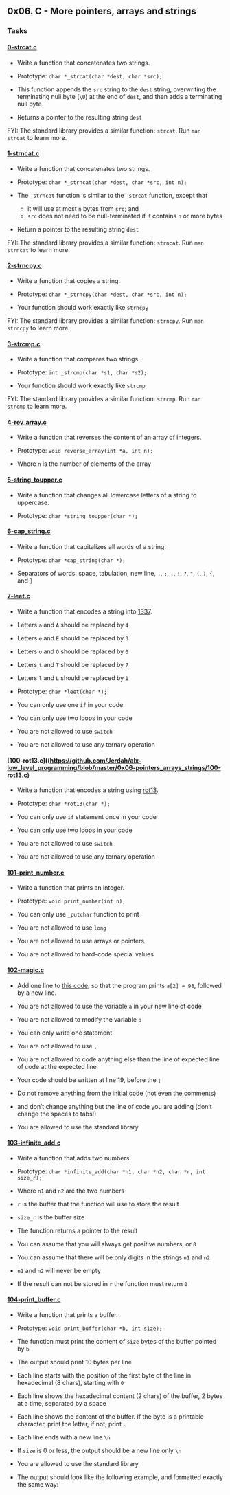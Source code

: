 ## 0x06. C - More pointers, arrays and strings

### Tasks

#### [0-strcat.c](https://github.com/Jerdah/alx-low_level_programming/blob/master/0x06-pointers_arrays_strings/0-strcat.c)

- Write a function that concatenates two strings.

- Prototype: `char *_strcat(char *dest, char *src);`
- This function appends the `src` string to the `dest` string, overwriting the terminating null byte (`\0`) at the end of `dest`, and then adds a terminating null byte
- Returns a pointer to the resulting string `dest`

FYI: The standard library provides a similar function: `strcat`. Run `man strcat` to learn more.

#### [1-strncat.c](https://github.com/Jerdah/alx-low_level_programming/blob/master/0x06-pointers_arrays_strings/1-strncat.c)

- Write a function that concatenates two strings.

- Prototype: `char *_strncat(char *dest, char *src, int n);`
- The `_strncat` function is similar to the `_strcat` function, except that
    - it will use at most `n` bytes from `src`; and
    - `src` does not need to be null-terminated if it contains `n` or more bytes
- Return a pointer to the resulting string `dest`

FYI: The standard library provides a similar function: `strncat`. Run `man strncat` to learn more.

#### [2-strncpy.c](https://github.com/Jerdah/alx-low_level_programming/blob/master/0x06-pointers_arrays_strings/2-strncpy.c)

- Write a function that copies a string.

- Prototype: `char *_strncpy(char *dest, char *src, int n);`  
    
- Your function should work exactly like `strncpy`

FYI: The standard library provides a similar function: `strncpy`. Run `man strncpy` to learn more.

#### [3-strcmp.c](https://github.com/Jerdah/alx-low_level_programming/blob/master/0x06-pointers_arrays_strings/3-strcmp.c)

- Write a function that compares two strings.

- Prototype: `int _strcmp(char *s1, char *s2);`
- Your function should work exactly like `strcmp`

FYI: The standard library provides a similar function: `strcmp`. Run `man strcmp` to learn more.

#### [4-rev_array.c](https://github.com/Jerdah/alx-low_level_programming/blob/master/0x06-pointers_arrays_strings/4-rev_array.c)

- Write a function that reverses the content of an array of integers.

- Prototype: `void reverse_array(int *a, int n);`
- Where `n` is the number of elements of the array

#### [5-string_toupper.c](https://github.com/Jerdah/alx-low_level_programming/blob/master/0x06-pointers_arrays_strings/5-string_toupper.c)

- Write a function that changes all lowercase letters of a string to uppercase.

- Prototype: `char *string_toupper(char *);`

#### [6-cap_string.c](https://github.com/Jerdah/alx-low_level_programming/blob/master/0x06-pointers_arrays_strings/6-cap_string.c)

- Write a function that capitalizes all words of a string.

- Prototype: `char *cap_string(char *);`
- Separators of words: space, tabulation, new line, `,`, `;`, `.`, `!`, `?`, `"`, `(`, `)`, `{`, and `}`

#### [7-leet.c](https://github.com/Jerdah/alx-low_level_programming/blob/master/0x06-pointers_arrays_strings/7-leet.c)

- Write a function that encodes a string into [1337](https://intranet.alxswe.com/rltoken/9v9KfpvWnL0GoMu5mozbug "1337").

- Letters `a` and `A` should be replaced by `4`  
    
- Letters `e` and `E` should be replaced by `3`  
    
- Letters `o` and `O` should be replaced by `0`  
    
- Letters `t` and `T` should be replaced by `7`  
    
- Letters `l` and `L` should be replaced by `1`  
    
- Prototype: `char *leet(char *);`
- You can only use one `if` in your code
- You can only use two loops in your code
- You are not allowed to use `switch`
- You are not allowed to use any ternary operation

#### [100-rot13.c]((https://github.com/Jerdah/alx-low_level_programming/blob/master/0x06-pointers_arrays_strings/100-rot13.c)

- Write a function that encodes a string using [rot13](https://intranet.alxswe.com/rltoken/YRxmNA7BnP6yZhl09TKX3A "rot13").

- Prototype: `char *rot13(char *);`  
    
- You can only use `if` statement once in your code
- You can only use two loops in your code
- You are not allowed to use `switch`
- You are not allowed to use any ternary operation

#### [101-print_number.c](https://github.com/Jerdah/alx-low_level_programming/blob/master/0x06-pointers_arrays_strings/101-print_number.c)

- Write a function that prints an integer.

- Prototype: `void print_number(int n);`
- You can only use `_putchar` function to print
- You are not allowed to use `long`
- You are not allowed to use arrays or pointers
- You are not allowed to hard-code special values

#### [102-magic.c](https://github.com/Jerdah/alx-low_level_programming/blob/master/0x06-pointers_arrays_strings/102-magic.c)

- Add one line to [this code](https://github.com/alx-tools/make_magic_happen/blob/master/magic.c "this code"), so that the program prints `a[2] = 98`, followed by a new line.

- You are not allowed to use the variable `a` in your new line of code
- You are not allowed to modify the variable `p`
- You can only write one statement
- You are not allowed to use `,`
- You are not allowed to code anything else than the line of expected line of code at the expected line
- Your code should be written at line 19, before the `;`
- Do not remove anything from the initial code (not even the comments)
- and don’t change anything but the line of code you are adding (don’t change the spaces to tabs!)
- You are allowed to use the standard library

#### [103-infinite_add.c](https://github.com/Jerdah/alx-low_level_programming/blob/master/0x06-pointers_arrays_strings/103-infinite_add.c)

- Write a function that adds two numbers.

- Prototype: `char *infinite_add(char *n1, char *n2, char *r, int size_r);`  
    
- Where `n1` and `n2` are the two numbers
- `r` is the buffer that the function will use to store the result
- `size_r` is the buffer size
- The function returns a pointer to the result
- You can assume that you will always get positive numbers, or `0`
- You can assume that there will be only digits in the strings `n1` and `n2`
- `n1` and `n2` will never be empty
- If the result can not be stored in `r` the function must return `0`

#### [104-print_buffer.c](https://github.com/Jerdah/alx-low_level_programming/blob/master/0x06-pointers_arrays_strings/104-print_buffer.c)

- Write a function that prints a buffer.

- Prototype: `void print_buffer(char *b, int size);`  
    
- The function must print the content of `size` bytes of the buffer pointed by `b`  
    
- The output should print 10 bytes per line
- Each line starts with the position of the first byte of the line in hexadecimal (8 chars), starting with `0`
- Each line shows the hexadecimal content (2 chars) of the buffer, 2 bytes at a time, separated by a space
- Each line shows the content of the buffer. If the byte is a printable character, print the letter, if not, print `.`
- Each line ends with a new line `\n`
- If `size` is 0 or less, the output should be a new line only `\n`
- You are allowed to use the standard library
- The output should look like the following example, and formatted exactly the same way:

